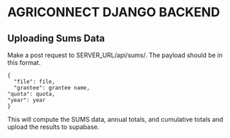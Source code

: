 # AGRICONNECT DJANGO BACKEND

## Uploading Sums Data
Make a post request to SERVER_URL/api/sums/. The payload should be in this format. 

```
{
  "file": file,
  "grantee": grantee name,
"quota": quota,
"year": year
}
```

This will compute the SUMS data, annual totals, and cumulative totals and upload the results to supabase.
